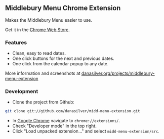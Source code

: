 ## Middlebury Menu Chrome Extension
Makes the Middlebury Menu easier to use.

Get it in the [Chrome Web Store](https://chrome.google.com/webstore/detail/middlebury-menu/hcmnnfdhfkhonkonabfebpkjggndbbno).

### Features

 - Clean, easy to read dates.
 - One click buttons for the next and previous dates.
 - One click from the calendar popup to any date.

 More information and screenshots at [danasilver.org/projects/middlebury-menu-extension](http://danasilver.org/projects/middlebury-menu-extension/)

### Development
 - Clone the project from Github:

 ```sh
 git clone git://github.com/danasilver/midd-menu-extension.git
 ```

 - In [Google Chrome](https://www.google.com/intl/en/chrome/browser/) navigate to `chrome://extensions/`.
 - Check "Developer mode" in the top right.
 - Click "Load unpacked extension..." and select `midd-menu-extension/src`.